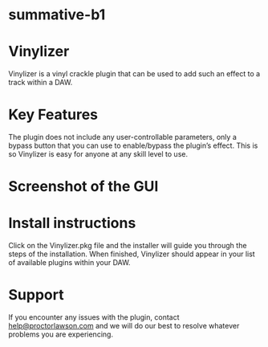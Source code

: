 # summative-b1
# Vinylizer
Vinylizer is a vinyl crackle plugin that can be used to add such an effect to a track within a DAW.
# Key Features
The plugin does not include any user-controllable parameters, only a bypass button that you can use to enable/bypass the plugin’s effect. This is so Vinylizer is easy for anyone at any skill level to use.
# Screenshot of the GUI
 
# Install instructions
Click on the Vinylizer.pkg file and the installer will guide you through the steps of the installation. When finished, Vinylizer should appear in your list of available plugins within your DAW.
# Support
If you encounter any issues with the plugin, contact help@proctorlawson.com and we will do our best to resolve whatever problems you are experiencing.
